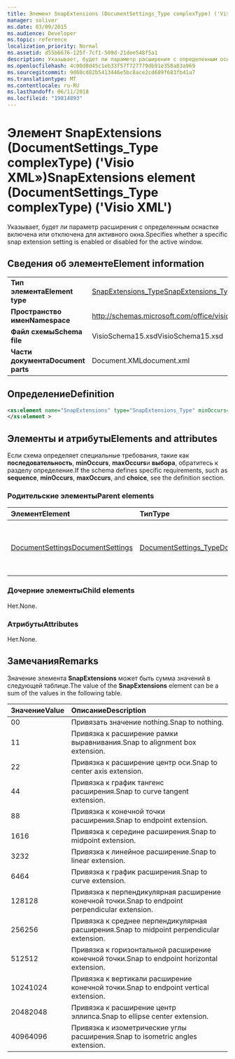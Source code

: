 ```yaml
---
title: Элемент SnapExtensions (DocumentSettings_Type complexType) ('Visio XML»)
manager: soliver
ms.date: 03/09/2015
ms.audience: Developer
ms.topic: reference
localization_priority: Normal
ms.assetid: d55b6676-125f-7cf1-509d-21dee548f5a1
description: Указывает, будет ли параметр расширения с определенным оснастке включена или отключена для активного окна.
ms.openlocfilehash: 4c00d8d45c1eb33f57f727779db91e358a83a969
ms.sourcegitcommit: 9d60cd82b5413446e5bc8ace2cd689f683fb41a7
ms.translationtype: MT
ms.contentlocale: ru-RU
ms.lasthandoff: 06/11/2018
ms.locfileid: "19814893"
---
```

# <a name="snapextensions-element-documentsettingstype-complextype-visio-xml"></a><span data-ttu-id="fd69e-103">Элемент SnapExtensions (DocumentSettings_Type complexType) ('Visio XML»)</span><span class="sxs-lookup"><span data-stu-id="fd69e-103">SnapExtensions element (DocumentSettings_Type complexType) ('Visio XML')</span></span>

<span data-ttu-id="fd69e-104">Указывает, будет ли параметр расширения с определенным оснастке включена или отключена для активного окна.</span><span class="sxs-lookup"><span data-stu-id="fd69e-104">Specifies whether a specific snap extension setting is enabled or disabled for the active window.</span></span> 
  
## <a name="element-information"></a><span data-ttu-id="fd69e-105">Сведения об элементе</span><span class="sxs-lookup"><span data-stu-id="fd69e-105">Element information</span></span>

|||
|:-----|:-----|
|<span data-ttu-id="fd69e-106">**Тип элемента**</span><span class="sxs-lookup"><span data-stu-id="fd69e-106">**Element type**</span></span> <br/> |[<span data-ttu-id="fd69e-107">SnapExtensions_Type</span><span class="sxs-lookup"><span data-stu-id="fd69e-107">SnapExtensions_Type</span></span>](snapextensions_type-complextypevisio-xml.md) <br/> |
|<span data-ttu-id="fd69e-108">**Пространство имен**</span><span class="sxs-lookup"><span data-stu-id="fd69e-108">**Namespace**</span></span> <br/> |http://schemas.microsoft.com/office/visio/2012/main  <br/> |
|<span data-ttu-id="fd69e-109">**Файл схемы**</span><span class="sxs-lookup"><span data-stu-id="fd69e-109">**Schema file**</span></span> <br/> |<span data-ttu-id="fd69e-110">VisioSchema15.xsd</span><span class="sxs-lookup"><span data-stu-id="fd69e-110">VisioSchema15.xsd</span></span>  <br/> |
|<span data-ttu-id="fd69e-111">**Части документа**</span><span class="sxs-lookup"><span data-stu-id="fd69e-111">**Document parts**</span></span> <br/> |<span data-ttu-id="fd69e-112">Document.XML</span><span class="sxs-lookup"><span data-stu-id="fd69e-112">document.xml</span></span>  <br/> |
   
## <a name="definition"></a><span data-ttu-id="fd69e-113">Определение</span><span class="sxs-lookup"><span data-stu-id="fd69e-113">Definition</span></span>

```XML
<xs:element name="SnapExtensions" type="SnapExtensions_Type" minOccurs="0" maxOccurs="1" >
</xs:element >
```

## <a name="elements-and-attributes"></a><span data-ttu-id="fd69e-114">Элементы и атрибуты</span><span class="sxs-lookup"><span data-stu-id="fd69e-114">Elements and attributes</span></span>

<span data-ttu-id="fd69e-115">Если схема определяет специальные требования, такие как **последовательность**, **minOccurs**, **maxOccurs**и **выбора**, обратитесь к разделу определение.</span><span class="sxs-lookup"><span data-stu-id="fd69e-115">If the schema defines specific requirements, such as **sequence**, **minOccurs**, **maxOccurs**, and **choice**, see the definition section.</span></span> 
  
### <a name="parent-elements"></a><span data-ttu-id="fd69e-116">Родительские элементы</span><span class="sxs-lookup"><span data-stu-id="fd69e-116">Parent elements</span></span>

|<span data-ttu-id="fd69e-117">**Элемент**</span><span class="sxs-lookup"><span data-stu-id="fd69e-117">**Element**</span></span>|<span data-ttu-id="fd69e-118">**Тип**</span><span class="sxs-lookup"><span data-stu-id="fd69e-118">**Type**</span></span>|<span data-ttu-id="fd69e-119">**Описание**</span><span class="sxs-lookup"><span data-stu-id="fd69e-119">**Description**</span></span>|
|:-----|:-----|:-----|
|[<span data-ttu-id="fd69e-120">DocumentSettings</span><span class="sxs-lookup"><span data-stu-id="fd69e-120">DocumentSettings</span></span>](documentsettings-element-visiodocument_type-complextypevisio-xml.md) <br/> |[<span data-ttu-id="fd69e-121">DocumentSettings_Type</span><span class="sxs-lookup"><span data-stu-id="fd69e-121">DocumentSettings_Type</span></span>](documentsettings_type-complextypevisio-xml.md) <br/> |<span data-ttu-id="fd69e-122">Содержит элементы, которые определяют параметры документов.</span><span class="sxs-lookup"><span data-stu-id="fd69e-122">Contains elements that specify document settings.</span></span>  <br/> |
   
### <a name="child-elements"></a><span data-ttu-id="fd69e-123">Дочерние элементы</span><span class="sxs-lookup"><span data-stu-id="fd69e-123">Child elements</span></span>

<span data-ttu-id="fd69e-124">Нет.</span><span class="sxs-lookup"><span data-stu-id="fd69e-124">None.</span></span>
  
### <a name="attributes"></a><span data-ttu-id="fd69e-125">Атрибуты</span><span class="sxs-lookup"><span data-stu-id="fd69e-125">Attributes</span></span>

<span data-ttu-id="fd69e-126">Нет.</span><span class="sxs-lookup"><span data-stu-id="fd69e-126">None.</span></span>
  
## <a name="remarks"></a><span data-ttu-id="fd69e-127">Замечания</span><span class="sxs-lookup"><span data-stu-id="fd69e-127">Remarks</span></span>

<span data-ttu-id="fd69e-128">Значение элемента **SnapExtensions** может быть сумма значений в следующей таблице.</span><span class="sxs-lookup"><span data-stu-id="fd69e-128">The value of the **SnapExtensions** element can be a sum of the values in the following table.</span></span> 
  
|<span data-ttu-id="fd69e-129">**Значение**</span><span class="sxs-lookup"><span data-stu-id="fd69e-129">**Value**</span></span>|<span data-ttu-id="fd69e-130">**Описание**</span><span class="sxs-lookup"><span data-stu-id="fd69e-130">**Description**</span></span>|
|:-----|:-----|
|<span data-ttu-id="fd69e-131">0</span><span class="sxs-lookup"><span data-stu-id="fd69e-131">0</span></span>  <br/> |<span data-ttu-id="fd69e-132">Привязать значение nothing.</span><span class="sxs-lookup"><span data-stu-id="fd69e-132">Snap to nothing.</span></span>  <br/> |
|<span data-ttu-id="fd69e-133">1</span><span class="sxs-lookup"><span data-stu-id="fd69e-133">1</span></span>  <br/> |<span data-ttu-id="fd69e-134">Привязка к расширение рамки выравнивания.</span><span class="sxs-lookup"><span data-stu-id="fd69e-134">Snap to alignment box extension.</span></span>  <br/> |
|<span data-ttu-id="fd69e-135">2</span><span class="sxs-lookup"><span data-stu-id="fd69e-135">2</span></span>  <br/> |<span data-ttu-id="fd69e-136">Привязка к расширение центр оси.</span><span class="sxs-lookup"><span data-stu-id="fd69e-136">Snap to center axis extension.</span></span>  <br/> |
|<span data-ttu-id="fd69e-137">4</span><span class="sxs-lookup"><span data-stu-id="fd69e-137">4</span></span>  <br/> |<span data-ttu-id="fd69e-138">Привязка к график тангенс расширения.</span><span class="sxs-lookup"><span data-stu-id="fd69e-138">Snap to curve tangent extension.</span></span>  <br/> |
|<span data-ttu-id="fd69e-139">8</span><span class="sxs-lookup"><span data-stu-id="fd69e-139">8</span></span>  <br/> |<span data-ttu-id="fd69e-140">Привязка к конечной точки расширения.</span><span class="sxs-lookup"><span data-stu-id="fd69e-140">Snap to endpoint extension.</span></span>  <br/> |
|<span data-ttu-id="fd69e-141">16</span><span class="sxs-lookup"><span data-stu-id="fd69e-141">16</span></span>  <br/> |<span data-ttu-id="fd69e-142">Привязка к середине расширения.</span><span class="sxs-lookup"><span data-stu-id="fd69e-142">Snap to midpoint extension.</span></span>  <br/> |
|<span data-ttu-id="fd69e-143">32</span><span class="sxs-lookup"><span data-stu-id="fd69e-143">32</span></span>  <br/> |<span data-ttu-id="fd69e-144">Привязка к линейное расширение.</span><span class="sxs-lookup"><span data-stu-id="fd69e-144">Snap to linear extension.</span></span>  <br/> |
|<span data-ttu-id="fd69e-145">64</span><span class="sxs-lookup"><span data-stu-id="fd69e-145">64</span></span>  <br/> |<span data-ttu-id="fd69e-146">Привязка к график расширения.</span><span class="sxs-lookup"><span data-stu-id="fd69e-146">Snap to curve extension.</span></span>  <br/> |
|<span data-ttu-id="fd69e-147">128</span><span class="sxs-lookup"><span data-stu-id="fd69e-147">128</span></span>  <br/> |<span data-ttu-id="fd69e-148">Привязка к перпендикулярная расширение конечной точки.</span><span class="sxs-lookup"><span data-stu-id="fd69e-148">Snap to endpoint perpendicular extension.</span></span>  <br/> |
|<span data-ttu-id="fd69e-149">256</span><span class="sxs-lookup"><span data-stu-id="fd69e-149">256</span></span>  <br/> |<span data-ttu-id="fd69e-150">Привязка к среднее перпендикулярная расширения.</span><span class="sxs-lookup"><span data-stu-id="fd69e-150">Snap to midpoint perpendicular extension.</span></span>  <br/> |
|<span data-ttu-id="fd69e-151">512</span><span class="sxs-lookup"><span data-stu-id="fd69e-151">512</span></span>  <br/> |<span data-ttu-id="fd69e-152">Привязка к горизонтальной расширение конечной точки.</span><span class="sxs-lookup"><span data-stu-id="fd69e-152">Snap to endpoint horizontal extension.</span></span>  <br/> |
|<span data-ttu-id="fd69e-153">1024</span><span class="sxs-lookup"><span data-stu-id="fd69e-153">1024</span></span>  <br/> |<span data-ttu-id="fd69e-154">Привязка к вертикали расширение конечной точки.</span><span class="sxs-lookup"><span data-stu-id="fd69e-154">Snap to endpoint vertical extension.</span></span>  <br/> |
|<span data-ttu-id="fd69e-155">2048</span><span class="sxs-lookup"><span data-stu-id="fd69e-155">2048</span></span>  <br/> |<span data-ttu-id="fd69e-156">Привязка к расширение центр эллипса.</span><span class="sxs-lookup"><span data-stu-id="fd69e-156">Snap to ellipse center extension.</span></span>  <br/> |
|<span data-ttu-id="fd69e-157">4096</span><span class="sxs-lookup"><span data-stu-id="fd69e-157">4096</span></span>  <br/> |<span data-ttu-id="fd69e-158">Привязка к изометрические углы расширения.</span><span class="sxs-lookup"><span data-stu-id="fd69e-158">Snap to isometric angles extension.</span></span>  <br/> |
   

